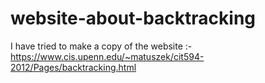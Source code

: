 # website-about-backtracking
I have tried to make a copy of the website :- https://www.cis.upenn.edu/~matuszek/cit594-2012/Pages/backtracking.html
